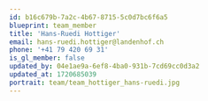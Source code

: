 ```yaml
---
id: b16c679b-7a2c-4b67-8715-5c0d7bc6f6a5
blueprint: team_member
title: 'Hans-Ruedi Hottiger'
email: hans-ruedi.hottiger@landenhof.ch
phone: '+41 79 420 69 31'
is_gl_member: false
updated_by: 04e1ae9a-6ef8-4ba0-931b-7cd69cc0d3a2
updated_at: 1720685039
portrait: team/team_hottiger_hans-ruedi.jpg
---
```

